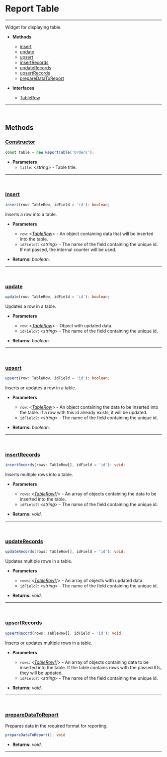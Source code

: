 # Report Table___Widget for displaying table.* **Methods**    - [insert](#insert)    - [update](#update)    - [upsert](#upsert)    - [insertRecords](#insertRecords)    - [updateRecords](#updateRecords)    - [upsertRecords](#upsertRecords)    - [prepareDataToReport](#prepareDataToReport)* **Interfaces**    - [TableRow](#TableRow)___<br>## Methods### [Constructor](#Constructor)```typescriptconst table = new ReportTable('Orders');```* **Parameters**  - `title`: \<_string_> - Table title.___<br>### [insert](#insert)```typescriptinsert(row: TableRow, idField = 'id'): boolean;```Inserts a row into a table.* **Parameters**  - `row`: \<_[TableRow](#TableRow)_> - An object containing data that will be inserted into the table.  - `idField?`: \<_string_> - The name of the field containing the unique id. If not passed, the internal counter will be used.* **Returns:** _boolean_.___<br>### [update](#update)```typescriptupdate(row: TableRow, idField = 'id'): boolean;```Updates a row in a table.* **Parameters**  - `row`: \<_[TableRow](#TableRow)_> - Object with updated data.  - `idField?`: \<_string_> - The name of the field containing the unique id.* **Returns:** _boolean_.___<br>### [upsert](#upsert)```typescriptupsert(row: TableRow, idField = 'id'): boolean;```Inserts or updates a row in a table.* **Parameters**  - `row`: \<_[TableRow](#TableRow)_> - An object containing the data to be inserted into the table. If a row with this id already exists, it will be updated.  - `idField?`: \<_string_> - The name of the field containing the unique id.* **Returns:** _boolean_.___<br>### [insertRecords](#insertRecords)```typescriptinsertRecords(rows: TableRow[], idField = 'id'): void;```Inserts multiple rows into a table.* **Parameters**  - `rows`: \<_[TableRow](#TableRow)[]_> - An array of objects containing the data to be inserted into the table.  - `idField?`: \<_string_> - The name of the field containing the unique id.* **Returns:** _void_.___<br>### [updateRecords](#updateRecords)```typescriptupdateRecords(rows: TableRow[], idField = 'id'): void;```Updates multiple rows in a table.* **Parameters**  - `rows`: \<_[TableRow](#TableRow)[]_> - An array of objects with updated data.  - `idField?`: \<_string_> - The name of the field containing the unique id.* **Returns:** _void_.___<br>### [upsertRecords](#upsertRecords)```typescriptupsertRecord(rows: TableRow[], idField = 'id'): void;```Inserts or updates multiple rows in a table.* **Parameters**  - `rows`: \<_[TableRow](#TableRow)[]_> - An array of objects containing data to be inserted into the table. If the table contains rows with the passed IDs, they will be updated.  - `idField?`: \<_string_> - The name of the field containing the unique id.* **Returns:** _void_.___<br>### [prepareDataToReport](#prepareDataToReport)Prepares data in the required format for reporting.```typescriptprepareDataToReport(): void```* **Returns:** _void_.___<br>